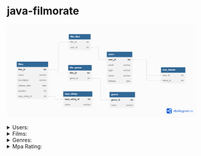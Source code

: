 # java-filmorate
![alt text](diagram.png)

<details>
  <summary>Users:</summary>

* Create User
```SQL
INSERT INTO users (email, login, name, birthday)
VALUES (<email>, <login>, <name>, <birthday>);
```
* Update User
```SQL
UPDATE users
SET email = <email>,
    login = <login>,
    name = <name>,
    birthday = <birthday>
WHERE user_id = <user_id>
```
* Get All Users
```SQL
SELECT *
FROM users
```
* Get User By Id
```SQL
SELECT *
FROM users
WHERE user_id = <user_id>
```
* Add Friends
```SQL
INSERT INTO user_friends (user_id, friend_id)
VALUES (<user_id>, <friend_id>)
```
* Delete Friends
```SQL
DELETE
FROM user_friends
WHERE user_id = <user_id> AND friend_id = <friend_id>
```
* Get ALl User Friends
```SQL
SELECT u.*
FROM users AS u
INNER JOIN user_friends AS uf ON u.user_id = uf.friend_id
WHERE uf.user_id = <user_id>
```
* Get Common Friends
```SQL
(SELECT u.*
FROM users AS u
INNER JOIN user_friends AS uf ON u.user_id = uf.friend_id
WHERE uf.user_id = <user_id>)
INTERSECT
(SELECT u.*
FROM users AS u
INNER JOIN user_friends AS uf ON u.user_id = uf.friend_id
WHERE uf.user_id = ?)
```
</details>

<details>
  <summary>Films:</summary>

* Create Film
```SQL
INSERT INTO films (name, description, release_date, duration, mpa_rating_id)
VALUES (<name>, <description>, <release_date>, <duration>, <mpa_rating_id>)
```
* Edit Film
```SQL
UPDATE films
SET name = <name>,
    description = <description>,
    release_date = <release_date>,
    duration = <duration>,
    mpa_rating_id = <mpa_rating_id>
WHERE film_id = <film_id>
```
* Get ALl Films
```SQL
SELECT * 
FROM films
```
* Get Film By Id
```SQL
SELECT *
FROM films
WHERE film_id = <film_id>
```
* Set Like To Film
```SQL
INSERT INTO film_likes (film_id, user_id)
VALUES (<film_id>, <user_id>)
```
* Delete Like
```SQL
DELETE
FROM film_likes
WHERE film_id = <film_id> AND user_id = <user_id>
```
</details>

<details>
  <summary>Genres:</summary>

* Create Genre
```SQL
INSERT INTO genres (name)
VALUES (<name>)
```
* Get All Genres
```SQL
SELECT name
FROM genres
```
* Get Genre By Id
```SQL
SELECT *
FROM genres
WHERE genre_id = <genre_id>
```
</details>

<details>
  <summary>Mpa Rating:</summary>

* Create Mpa Rating
```SQL
INSERT INTO mpa_ratings (name)
VALUES (<name>)
```
* Get All Ratings
```SQL
SELECT DISTINCT name
FROM mpa_ratings
```
* Get Rating By Id
```SQL
SELECT name
FROM mpa_ratings
WHERE mpa_rating_id = <mpa_rating_id>
```
</details>